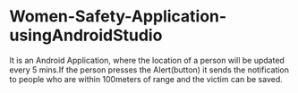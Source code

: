 # Women-Safety-Application-usingAndroidStudio
It is an Android Application, where the location of a person will be updated every 5 mins.If the person presses the Alert(button) it sends the notification to people who are within 100meters of range and the victim can be saved.
